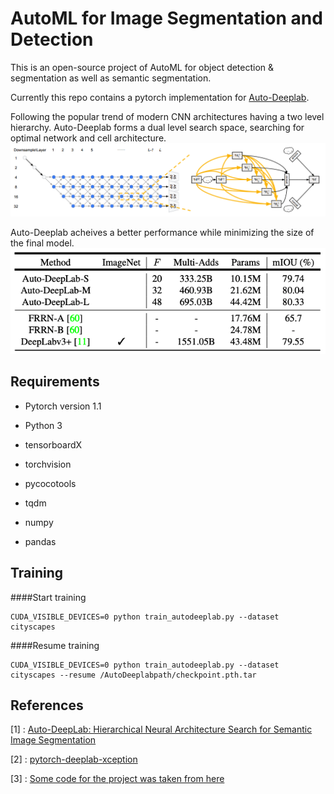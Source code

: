 # AutoML for Image Segmentation and Detection
This is an open-source project of AutoML for object detection & segmentation as well as semantic segmentation.

Currently this repo contains a pytorch implementation for [Auto-Deeplab](https://arxiv.org/abs/1901.02985).

Following the popular trend of modern CNN architectures having a two level hierarchy. Auto-Deeplab forms a dual level search space, searching for optimal network and cell architecture.
![network and cell level search space](./images/networkandcell.png)


Auto-Deeplab acheives a better performance while minimizing the size of the final model.
![model results](./images/results.png)



## Requirements

* Pytorch version 1.1

* Python 3

* tensorboardX

* torchvision

* pycocotools

* tqdm

* numpy

* pandas

## Training

####Start training
```
CUDA_VISIBLE_DEVICES=0 python train_autodeeplab.py --dataset cityscapes
```
####Resume training
```
CUDA_VISIBLE_DEVICES=0 python train_autodeeplab.py --dataset cityscapes --resume /AutoDeeplabpath/checkpoint.pth.tar
```

## References
[1] : [Auto-DeepLab: Hierarchical Neural Architecture Search for Semantic Image Segmentation](https://arxiv.org/abs/1901.02985)

[2] : [pytorch-deeplab-xception](https://github.com/jfzhang95/pytorch-deeplab-xception)

[3] : [Some code for the project was taken from here](https://github.com/MenghaoGuo/AutoDeeplab)